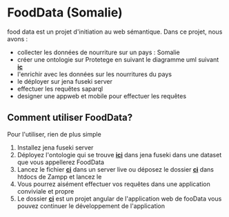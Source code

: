 # FoodData (Somalie)

food data est un projet d'initiation au web sémantique.
Dans ce projet, nous avons :

- collecter les données de nourriture sur un pays : Somalie
- créer une ontologie sur Protetege en suivant le diagramme uml suivant [**ic**](./Uml/FoodData.png)
- l'enrichir avec les données sur les nourritures du pays
- le déployer sur jena fuseki server
- effectuer les requêtes saparql
- designer une appweb et mobile pour effectuer les requêtes

## Comment utiliser FoodData?

Pour l'utiliser, rien de plus simple

1.  Installez jena fuseki server
2.  Déployez l'ontologie qui se trouve [**ici**](./onthologie/onthologie.owl) dans jena fuseki dans une dataset que vous appellerez FoodData
3.  Lancez le fichier [**ci**](./Appweb/dist/index.html) dans un server live ou déposez le dossier [**ci**](./Appweb/dist) dans htdocs de Zampp et lancez le
4.  Vous pourrez aisément effectuer vos requêtes dans une application conviviale et propre
5.  Le dossier [**ci**](./Appweb/foodData/) est un projet angular de l'application web de fooData vous pouvez continuer le développement de l'application
